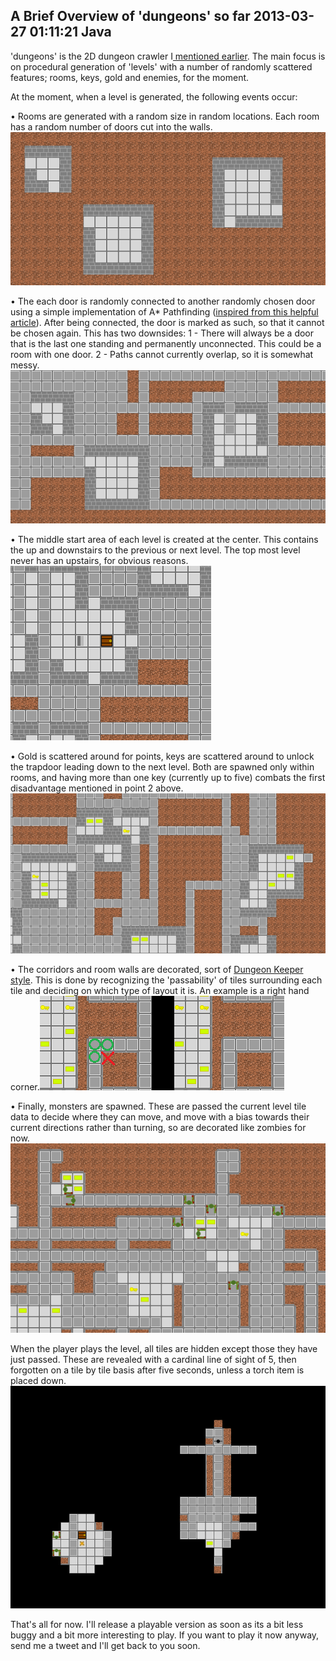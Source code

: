 A Brief Overview of 'dungeons' so far
2013-03-27 01:11:21
Java
---

'dungeons' is the 2D dungeon crawler I<a title="Current Projects" href="http://ninedof.wordpress.com/2013/03/24/current-projects/"> mentioned earlier</a>. The main focus is on procedural generation of 'levels' with a number of randomly scattered features; rooms, keys, gold and enemies, for the moment.

At the moment, when a level is generated, the following events occur:

• <span style="line-height:12px;">Rooms are generated with a random size in random locations. Each room has a random number of doors cut into the walls. ![](/assets/import/media/2013/03/doors1.png)</span>

• The each door is randomly connected to another randomly chosen door using a simple implementation of A* Pathfinding (<a title="inspired from this helpful article" href="http://www.policyalmanac.org/games/aStarTutorial.htm">inspired from this helpful article</a>). After being connected, the door is marked as such, so that it cannot be chosen again. This has two downsides: 1 - There will always be a door that is the last one standing and permanently unconnected. This could be a room with one door. 2 - Paths cannot currently overlap, so it is somewhat messy.![](/assets/import/media/2013/03/connected-doors1.png)

• The middle start area of each level is created at the center. This contains the up and downstairs to the previous or next level. The top most level never has an upstairs, for obvious reasons.![](/assets/import/media/2013/03/stairs.png?w=300)

• Gold is scattered around for points, keys are scattered around to unlock the trapdoor leading down to the next level. Both are spawned only within rooms, and having more than one key (currently up to five) combats the first disadvantage mentioned in point 2 above.![](/assets/import/media/2013/03/keysandgold.png?w=300)

• The corridors and room walls are decorated, sort of <a title="Dungeon Keeper styel" href="http://image.com.com/gamespot/images/screenshots/8/176198/dkeeper2_screen006.jpg">Dungeon Keeper style</a>. This is done by recognizing the 'passability' of tiles surrounding each tile and deciding on which type of layout it is. An example is a right hand corner.![](/assets/import/media/2013/03/decor.png?w=300)

• Finally, monsters are spawned. These are passed the current level tile data to decide where they can move, and move with a bias towards their current directions rather than turning, so are decorated like zombies for now.![](/assets/import/media/2013/03/zombs.png?w=300)


When the player plays the level, all tiles are hidden except those they have just passed. These are revealed with a cardinal line of sight of 5, then forgotten on a tile by tile basis after five seconds, unless a torch item is placed down. ![](/assets/import/media/2013/03/visibility.png?w=300)

That's all for now. I'll release a playable version as soon as its a bit less buggy and a bit more interesting to play. If you want to play it now anyway, send me a tweet and I'll get back to you soon.
